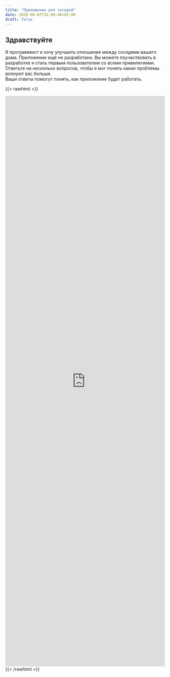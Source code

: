 ```yaml
---
title: "Приложение для соседей"
date: 2020-06-07T16:09:46+05:00
draft: false
---
```

## Здравствуйте  
Я программист и хочу улучшить отношение между соседями вашего дома. Приложение ещё не разработано. Вы можете поучаствовать в разработке и стать первым пользователем со всеми привилегиями. Ответьте на несколько вопросов, чтобы я мог понять какие проблемы волнуют вас больше.  
Ваши ответы помогут понять, как приложение будет работать.  

{{< rawhtml >}}
  <iframe src="https://docs.google.com/forms/d/e/1FAIpQLSf6u0cdWaT4-D97o0J4BO9i-Mt7bx5yEsfdvXPMRdwWCunVUQ/viewform?embedded=true" width="100%" height="1800px" frameborder="0" marginheight="0" marginwidth="0">Загрузка...</iframe>
{{< /rawhtml >}}
